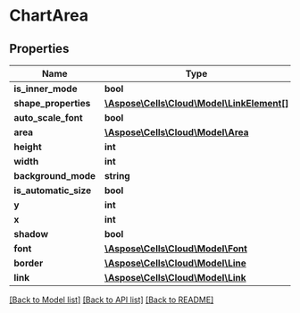 # ChartArea

## Properties
Name | Type | Description | Notes
------------ | ------------- | ------------- | -------------
**is_inner_mode** | **bool** |  | [optional] 
**shape_properties** | [**\Aspose\Cells\Cloud\Model\LinkElement[]**](LinkElement.md) |  | [optional] 
**auto_scale_font** | **bool** |  | [optional] 
**area** | [**\Aspose\Cells\Cloud\Model\Area**](Area.md) |  | [optional] 
**height** | **int** |  | [optional] 
**width** | **int** |  | [optional] 
**background_mode** | **string** |  | [optional] 
**is_automatic_size** | **bool** |  | [optional] 
**y** | **int** |  | [optional] 
**x** | **int** |  | [optional] 
**shadow** | **bool** |  | [optional] 
**font** | [**\Aspose\Cells\Cloud\Model\Font**](Font.md) |  | [optional] 
**border** | [**\Aspose\Cells\Cloud\Model\Line**](Line.md) |  | [optional] 
**link** | [**\Aspose\Cells\Cloud\Model\Link**](Link.md) |  | [optional] 

[[Back to Model list]](../README.md#documentation-for-models) [[Back to API list]](../README.md#documentation-for-api-endpoints) [[Back to README]](../README.md)


